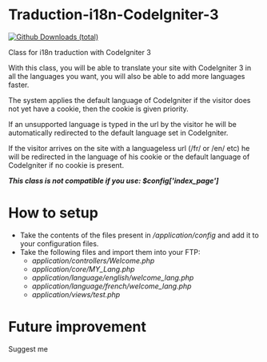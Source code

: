 # Traduction-i18n-CodeIgniter-3

[![Github Downloads (total)](https://img.shields.io/github/downloads/cloudfordream/Traduction-i18n-CodeIgniter-3/total)]()

Class for i18n traduction with CodeIgniter 3

With this class, you will be able to translate your site with CodeIgniter 3 in all the languages you want, you will also be able to add more languages faster.

The system applies the default language of CodeIgniter if the visitor does not yet have a cookie, then the cookie is given priority.

If an unsupported language is typed in the url by the visitor he will be automatically redirected to the default language set in CodeIgniter.

If the visitor arrives on the site with a languageless url (/fr/ or /en/ etc) he will be redirected in the language of his cookie or the default language of CodeIgniter if no cookie is present.

***This class is not compatible if you use: $config['index_page']***

# How to setup

- Take the contents of the files present in */application/config* and add it to your configuration files.
- Take the following files and import them into your FTP:
  - *application/controllers/Welcome.php*
  - *application/core/MY_Lang.php*
  - *application/language/english/welcome_lang.php*
  - *application/language/french/welcome_lang.php*
  - *application/views/test.php*
  
# Future improvement

Suggest me
